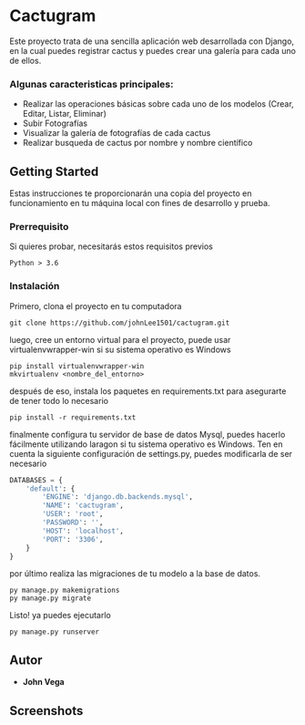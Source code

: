 # Cactugram

Este proyecto trata de una sencilla aplicación web desarrollada con Django, en la cual puedes registrar cactus y puedes crear una galería para cada uno de ellos. 

### Algunas caracteristicas principales: 
- Realizar las operaciones básicas sobre cada uno de los modelos (Crear, Editar, Listar, Eliminar)
- Subir Fotografías 
- Visualizar la galería de fotografías de cada cactus
- Realizar busqueda de cactus por nombre y nombre científico



## Getting Started

Estas instrucciones te proporcionarán una copia del proyecto en funcionamiento en tu máquina local con fines de desarrollo y prueba.

### Prerrequisito

Si quieres probar, necesitarás estos requisitos previos

```
Python > 3.6
```

### Instalación

Primero, clona el proyecto en tu computadora

```
git clone https://github.com/johnLee1501/cactugram.git
```

luego, cree un entorno virtual para el proyecto, puede usar virtualenvwrapper-win si su sistema operativo es Windows

```
pip install virtualenvwrapper-win
mkvirtualenv <nombre_del_entorno>
```

después de eso, instala los paquetes en requirements.txt para asegurarte de tener todo lo necesario

```
pip install -r requirements.txt
```

finalmente configura tu servidor de base de datos Mysql, puedes hacerlo fácilmente utilizando laragon si tu sistema operativo es Windows. Ten en cuenta la siguiente configuración de settings.py, puedes modificarla de ser necesario
```python
DATABASES = {
    'default': {
        'ENGINE': 'django.db.backends.mysql',
        'NAME': 'cactugram',
        'USER': 'root',
        'PASSWORD': '',
        'HOST': 'localhost',
        'PORT': '3306',
    }
}
```
por último realiza las migraciones de tu modelo a la base de datos.
```
py manage.py makemigrations
py manage.py migrate
```

Listo! ya puedes ejecutarlo

```
py manage.py runserver
```


## Autor

* **John Vega**

## Screenshots

